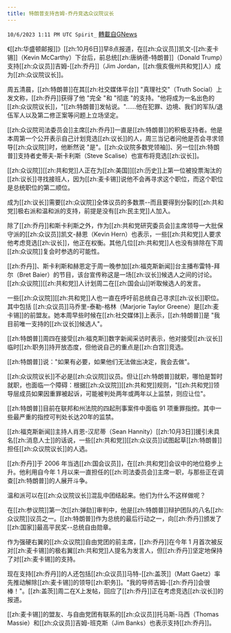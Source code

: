 ```yaml
---
title: 特朗普支持吉姆-乔丹竞选众议院议长
---
```

`10/6/2023 1:11 PM UTC Spirit_` [轉載自GNews](https://gnews.org/articles/1793427)


《[[zh:华盛顿邮报]]》[[zh:10月6日]]早8点报道，在[[zh:众议员]]凯文-[[zh:麦卡锡]]（Kevin McCarthy）下台后，前总统[[zh:唐纳德-特朗普]]（Donald Trump）支持[[zh:众议员]]吉姆-[[zh:乔丹]]（Jim Jordan，[[zh:俄亥俄州共和党]]人）成为[[zh:众议院议长]]。

周五清晨，[[zh:特朗普]]在其[[zh:社交媒体平台]] "真理社交"（Truth Social）上发文称，[[zh:乔丹]]获得了他 "完全 "和 "彻底 "的支持。"他将成为一名出色的[[zh:众议院议长]]，"[[zh:特朗普]]发帖说。"......他在犯罪、边境、我们的军队/退伍军人以及第二修正案等问题上立场坚定。

[[zh:众议院司法委员会]]主席[[zh:乔丹]]一直是[[zh:特朗普]]的积极支持者。他是本周第一个公开表示自己计划竞选[[zh:议长]]的人，周三当记者问他是否会寻求领导[[zh:众议院]]时，他断然说 "是"。[[zh:众议院多数党领袖]]、另一位[[zh:特朗普]]支持者史蒂夫-斯卡利斯（Steve Scalise）也宣布将竞选[[zh:议长]]。

[[zh:众议院]][[zh:共和党]]人正在为[[zh:美国]][[zh:历史]]上第一位被投票淘汰的[[zh:议长]]寻找接班人，因为[[zh:麦卡锡]]说他不会再寻求这个职位，而这个职位是总统职位的第二顺位。

成为[[zh:议长]]需要[[zh:众议院]]全体议员的多数票--而且要得到分裂的[[zh:共和党]]极右派和温和派的支持，前提是没有[[zh:民主党]]人加入。

除了[[zh:乔丹]]和斯卡利斯之外，作为[[zh:共和党研究委员会]]主席领导一大批保守派的[[zh:众议员]]凯文-赫恩（Kevin Hern）也表示，一些[[zh:共和党]]人要求他考虑竞选[[zh:议长]]，他正在权衡。其他几位[[zh:共和党]]人也没有排除在下周[[zh:众议院]]复会时参选的可能性。

[[zh:乔丹]]、斯卡利斯和赫恩定于周一晚参加[[zh:福克斯新闻]]台主播布雷特-拜尔（Bret Baier）的节目，该台宣传称这是一场[[zh:议长]]候选人之间的讨论。[[zh:众议院]][[zh:共和党]]人计划周二在[[zh:国会山]]听取候选人的发言。

一些[[zh:众议院]][[zh:共和党]]人也一直在呼吁前总统自己寻求[[zh:议长]]职位。其中包括 [[zh:众议员]]马乔里-泰勒-格林（Marjorie Taylor Greene）是[[zh:麦卡锡]]的前盟友。她本周早些时候在[[zh:社交媒体]]上表示，[[zh:特朗普]]是 "我目前唯一支持的[[zh:议长]]候选人"。

[[zh:特朗普]]周四在接受[[zh:福克斯]]数字新闻采访时表示，他对接受[[zh:议长]]临时[[zh:职务]]持开放态度，但他说自己的重点是[[zh:白宫]]竞选。

[[zh:特朗普]]说："如果有必要，如果他们无法做出决定，我会去做"。

[[zh:众议院议长]]不必是[[zh:众议院]]议员。但让[[zh:特朗普]]就职，哪怕是暂时就职，也面临一个障碍：根据[[zh:众议院]][[zh:共和党]]规则，"[[zh:共和党]]领导层成员如果因重罪被起诉，可能被判处两年或两年以上监禁，则应让位"。

[[zh:特朗普]]目前在联邦和州法院的四起刑事案件中面临 91 项重罪指控。其中一些最严重的指控可判处长达20年的监禁。

[[zh:福克斯新闻]]主持人肖恩-汉尼蒂（Sean Hannity）[[zh:10月3日]]援引未具名[[zh:消息人士]]的话说，一些[[zh:共和党]][[zh:众议员]]试图起草[[zh:特朗普]]担任[[zh:众议院议长]]的人选。

[[zh:乔丹]]于 2006 年当选[[zh:国会议员]]，在[[zh:共和党]]会议中的地位稳步上升。他利用自今年 1 月以来一直担任的[[zh:司法委员会]]主席一职，与那些正在调查[[zh:特朗普]]的人展开斗争。

温和派可以在[[zh:众议院议长]]混乱中团结起来。他们为什么不这样做呢？

在[[zh:参议院]]第一次[[zh:弹劾]]审判中，他是[[zh:特朗普]]辩护团队的八名[[zh:众议院]]议员之一。[[zh:特朗普]]作为总统的最后行动之一，向[[zh:乔丹]]颁发了[[zh:国家]]最高平民奖--总统自由勋章。

作为强硬右翼的[[zh:众议院]]自由党团的前主席，[[zh:乔丹]]在今年 1 月首次被反对[[zh:麦卡锡]]的极右翼[[zh:共和党]]人提名为发言人，但[[zh:乔丹]]坚定地保持了对[[zh:麦卡锡]]的支持。

现在支持[[zh:乔丹]]的人还包括[[zh:众议员]]马特-[[zh:盖茨]]（Matt Gaetz）率先推动解除[[zh:麦卡锡]]的领导[[zh:职务]]。"我的导师吉姆-[[zh:乔丹]]会很棒！"。[[zh:盖茨]]周二在X上发帖，回应了[[zh:乔丹]]正在考虑竞选[[zh:议长]]的报道。

[[zh:麦卡锡]]的盟友、与自由党团有联系的[[zh:众议员]]托马斯-马西（Thomas Massie）和[[zh:众议员]]吉姆-班克斯（Jim Banks）也表示支持[[zh:乔丹]]。


